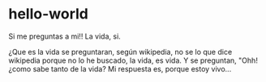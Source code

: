 # hello-world

Si me preguntas a mi!!
La vida, si.

¿Que es la vida se preguntaran, según wikipedia, no se lo que dice wikipedia porque no lo he buscado, la vida, es vida.
Y se preguntan, "Ohh! ¿como sabe tanto de la vida?
Mi respuesta es, porque estoy vivo...
